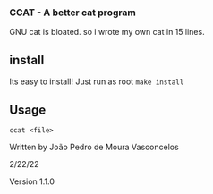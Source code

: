 ### CCAT - A better cat program
GNU cat is bloated. so i wrote my own cat in 15 lines.

## install
Its easy to install! Just run as root `make install`

## Usage
`ccat <file>`

Written by João Pedro de Moura Vasconcelos

2/22/22

Version 1.1.0
